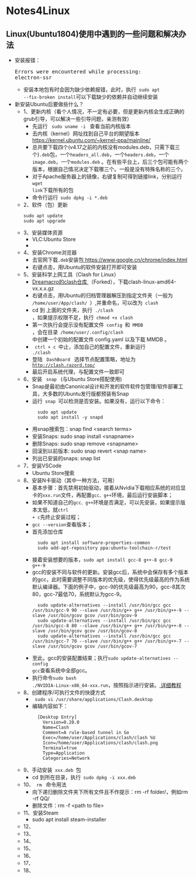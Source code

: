 # Notes4Linux
## Linux(Ubuntu1804)使用中遇到的一些问题和解决办法

+ 安装报错：
  <pre>Errors were encountered while processing:
  electron-ssr</pre>
  + 安装本地包有时会因为缺少依赖报错，此时，执行<code> sudo apt --fix-broken install</code>可以下载缺少的依赖并自动继续安装
+ 新安装Ubuntu后要做些什么？
  + 1、更新内核（看个人情况，不一定有必要，但是更新内核会生成正确的grub引导，可以解决一些引导问题，亲测有效）
    + 先运行 <code> sudo uname -i </code> 查看当前内核版本
    + 去内核（kernel）网址找到自己平台的期望版本<a href="https://kernel.ubuntu.com/~kernel-ppa/mainline/"> https://kernel.ubuntu.com/~kernel-ppa/mainline/ </a>
    + 总共要下载四个(v4.17之前的内核没有modules.deb，只需下载三个)<code>.deb</code>包，一个<code>headers_all.deb</code>，一个<code>headers.deb</code>，一个<code>image.deb</code>，一个<code>modules.deb</code> 。在有些平台上，后三个包可能有两个版本，根据自己情况决定下载哪三个。一般是没有特殊名称的三个。
    + 对于Apache服务器上的镜像，右键复制可得到链接link，分别运行<code>wget link</code>下载所有的包
    + 命令行运行<code> sudo dpkg -i *.deb </code>
  + 2、软件（包）更新
    ```
    sudo apt update
    sudo apt upgrade
    ```
  + 3、安装媒体资源
    + VLC:Ubuntu Store
    + 
  + 4、安装Chrome浏览器
    + 去官网下载<code>.deb</code>安装包<a href="https://www.google.cn/chrome/index.html"> https://www.google.cn/chrome/index.html </a>
    + 右键点击，用Ubuntu的软件安装打开即可安装
  + 5、安装科学上网工具（Clash for Linux）
    + <a href="https://github.com/Dreamacro/clash/releases"> Dreamacro的clash仓库 </a>（Forked），下载clash-linux-amd64-vx.x.x.gz
    + 右键点击，用Ubuntu的归档管理器解压到指定文件夹（一般为<code> /home/user/App/clash/ </code>）,并重命名，可以改为<code> clash </code>
    + cd 到 上面的文件夹，执行<code> ./clash </code>，如果提示权限不足，执行<code> chmod +x clash </code>
    + 第一次执行会提示没有配置文件<code> config </code>和<code> MMDB </code>，会在目录<code> /home/user/.config/clash </code>中创建一个初始的配置文件 config.yaml 以及下载 MMDB 。
    + <code> ctrl + c </code>中止，添加自己的配置文件，重新运行<code> ./clash </code>
    + 登陆 <code> DashBoard </code> 选择节点配置策略，地址为 <code> http://clash.razord.top/ </code>
    + 最后开启系统代理，与配置文件一致即可    
  + 6、安装 <code> snap </code> (与Ubuntu Store搭配使用)
    + Snap是最初由Canonical设计和开发的软件软件包管理/软件部署工具，大多数的Ubuntu发行版都预装有Snap
    + 运行<code> snap </code>可以检测是否安装。如果没有，运行以下命令：
      ```
        sudo apt update
        sudo apt install -y snapd
      ```
    + 用snap搜索包：snap find \<search terms>
    + 安装Snaps: sudo snap install \<snapname>
    + 删除Snaps: sudo snap remove \<snapname>
    + 回滚到以前版本: sudo snap revert \<snap name>
    + 列出已安装的snaps: snap list
  + 7、安装VSCode
    + Ubuntu Store搜索
  + 8、安装N卡驱动（其中一种方法，可用）
    + 基本步骤：首先禁用初始驱动，接着从Nvidia下载相应系统的对应显卡的<code>xxx.run</code>文件，再配置<code>gcc、g++</code>环境，最后运行安装脚本；
    + 如果不知道自己的<code>gcc、g++</code>环境是否满足，可以先安装，如果提示版本太低，就<code>ctrl + c</code>先终止安装过程；
    + <code>gcc --version</code>查看版本；
    + 首先添加仓库
      ```
        sudo apt install software-properties-common
        sudo add-apt-repository ppa:ubuntu-toolchain-r/test
      ```
    + 接着安装想要的版本，<code>sudo apt install gcc-8 g++-8 gcc-9 g++-9</code>
    + gcc的安装不同与软件的更新。安装gcc后，系统中会保存有多个版本的gcc，此时需要调整不同版本的优先级，使得优先级最高的作为系统默认编译器。下面的例子中，gcc-9的优先级最高为90，gcc-8其次80，gcc-7最低70，系统默认为gcc-9。
      ```
        sudo update-alternatives --install /usr/bin/gcc gcc /usr/bin/gcc-9 90 --slave /usr/bin/g++ g++ /usr/bin/g++-9 --slave /usr/bin/gcov gcov /usr/bin/gcov-9
        sudo update-alternatives --install /usr/bin/gcc gcc /usr/bin/gcc-8 80 --slave /usr/bin/g++ g++ /usr/bin/g++-8 --slave /usr/bin/gcov gcov /usr/bin/gcov-8
        sudo update-alternatives --install /usr/bin/gcc gcc /usr/bin/gcc-7 70 --slave /usr/bin/g++ g++ /usr/bin/g++-7 --slave /usr/bin/gcov gcov /usr/bin/gcov-7
      ```
    + 至此，gcc的安装配置结束；执行<code>sudo update-alternatives --config gcc</code>查看系统中全部gcc。
    + 执行命令<code>sudo bash ./NVIDIA-Linux-x86_64-xxx.run</code>，按照指示进行安装。<a href="https://xungejiang.com/2019/10/08/ubuntu-gpu-driver/"> 详细教程 </a>
  + 8、创建程序/可执行文件的快捷方式
    + <code> sudo vi /usr/share/applications/Clash.desktop </code>
    + 编辑内容如下：
      ```
        [Desktop Entry]
          Version=0.20.0
          Name=Clash
          Comment=A rule-based tunnel in Go
          Exec=/home/user/Applications/clash/clash %U
          Icon=/home/user/Applications/clash/clash.png
          Terminal=true
          Type=Application
          Categories=Network
      ```
  + 9、手动安装<code> xxx.deb </code>包
    + cd 到所在目录，执行<code> sudo dpkg -i xxx.deb </code>
  + 10、<code> rm </code> 命令用法
    + 向下递归删除文件夹下所有文件且不作提示：rm -rf folder/，例如rm -rf QQ/
    + 删除文件：rm -f \<path to file>
  + 11、安装Steam
    + sudo apt install steam-installer
  + 12、
  + 13、
  + 14、
  + 15、
  + 16、
  + 17、
  + 18、
